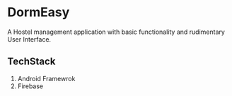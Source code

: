 # DormEasy
A Hostel management application with basic functionality and rudimentary User Interface.

## TechStack
1) Android Framewrok
2) Firebase
